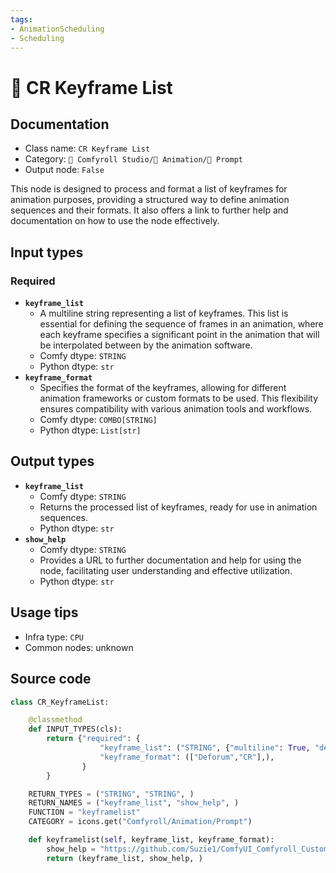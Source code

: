 ```yaml
---
tags:
- AnimationScheduling
- Scheduling
---
```


# 📝 CR Keyframe List
## Documentation
- Class name: `CR Keyframe List`
- Category: `🧩 Comfyroll Studio/🎥 Animation/📝 Prompt`
- Output node: `False`

This node is designed to process and format a list of keyframes for animation purposes, providing a structured way to define animation sequences and their formats. It also offers a link to further help and documentation on how to use the node effectively.
## Input types
### Required
- **`keyframe_list`**
    - A multiline string representing a list of keyframes. This list is essential for defining the sequence of frames in an animation, where each keyframe specifies a significant point in the animation that will be interpolated between by the animation software.
    - Comfy dtype: `STRING`
    - Python dtype: `str`
- **`keyframe_format`**
    - Specifies the format of the keyframes, allowing for different animation frameworks or custom formats to be used. This flexibility ensures compatibility with various animation tools and workflows.
    - Comfy dtype: `COMBO[STRING]`
    - Python dtype: `List[str]`
## Output types
- **`keyframe_list`**
    - Comfy dtype: `STRING`
    - Returns the processed list of keyframes, ready for use in animation sequences.
    - Python dtype: `str`
- **`show_help`**
    - Comfy dtype: `STRING`
    - Provides a URL to further documentation and help for using the node, facilitating user understanding and effective utilization.
    - Python dtype: `str`
## Usage tips
- Infra type: `CPU`
- Common nodes: unknown


## Source code
```python
class CR_KeyframeList:

    @classmethod
    def INPUT_TYPES(cls):
        return {"required": {
                    "keyframe_list": ("STRING", {"multiline": True, "default": "keyframes"}),       
                    "keyframe_format": (["Deforum","CR"],),
                }
        }

    RETURN_TYPES = ("STRING", "STRING", )
    RETURN_NAMES = ("keyframe_list", "show_help", )
    FUNCTION = "keyframelist"
    CATEGORY = icons.get("Comfyroll/Animation/Prompt")

    def keyframelist(self, keyframe_list, keyframe_format):
        show_help = "https://github.com/Suzie1/ComfyUI_Comfyroll_CustomNodes/wiki/Prompt-Nodes#cr-keyframe-list"          
        return (keyframe_list, show_help, )

```
